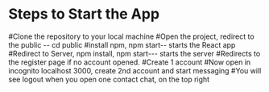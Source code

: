 # Steps to Start the App

#Clone the repository to your local machine
#Open the project, redirect to the public -- cd public
#install npm, npm start-- starts the React app
#Redirect to Server, npm install, npm start--- starts the server
#Redirects to the register page if no account opened.
#Create 1 account
#Now open in incognito localhost 3000, create 2nd account and start messaging
#You will see logout when you open one contact chat, on the top right
